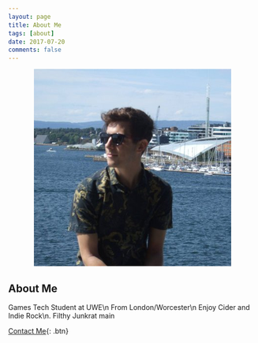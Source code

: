 ```yaml
---
layout: page
title: About Me
tags: [about]
date: 2017-07-20
comments: false
---
```

    
<center>
<figure>
        <img src="../assets/img/profilepic.jpg" class="img-circle animated rotateIn">
	
</figure>

</center>

## About Me
Games Tech Student at UWE\n
From London/Worcester\n
Enjoy Cider and Indie Rock\n.
Filthy Junkrat main
      
[Contact Me](https://github.com/TaylanTatli/Moon){: .btn}
